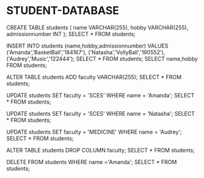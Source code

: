 # STUDENT-DATABASE
CREATE TABLE students (
  name VARCHAR(255),
  hobby VARCHAR(255),
  admissionnumber INT
  );
SELECT * FROM students;

INSERT INTO students (name,hobby,admissionnumber)
VALUES
  ('Amanda','BasketBall','184167'),
  ('Natasha','VollyBall','190552'),
  ('Audrey','Music','122444');
SELECT * FROM students;
SELECT name,hobby FROM students;

ALTER TABLE students
ADD faculty VARCHAR(255);
SELECT * FROM students;

UPDATE students
SET faculty = 'SCES'
WHERE name = 'Amanda';
SELECT * FROM students;

UPDATE students
SET faculty = 'SCES'
WHERE name = 'Natasha';
SELECT * FROM students;

UPDATE students
SET faculty = 'MEDICINE'
WHERE name = 'Audrey';
SELECT * FROM students;

ALTER TABLE students
DROP COLUMN faculty;
SELECT * FROM students;

DELETE FROM students
WHERE name ='Amanda';
SELECT * FROM students;
